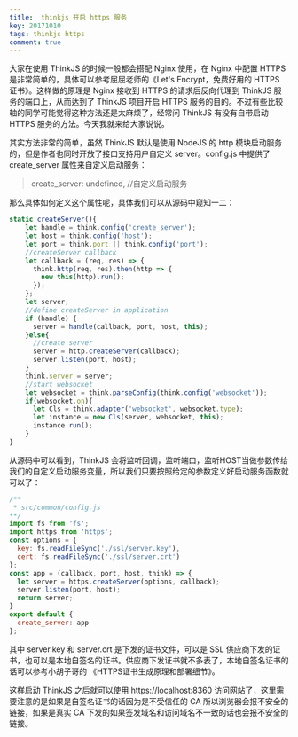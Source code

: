```yaml
---
title:  thinkjs 开启 https 服务
key: 20171010
tags: thinkjs https
comment: true
---
```


大家在使用 ThinkJS 的时候一般都会搭配 Nginx 使用，在 Nginx 中配置 HTTPS 是非常简单的，具体可以参考屈屈老师的《Let's Encrypt，免费好用的 HTTPS 证书》。这样做的原理是 Nginx 接收到 HTTPS 的请求后反向代理到 ThinkJS 服务的端口上，从而达到了 ThinkJS 项目开启 HTTPS 服务的目的。不过有些比较轴的同学可能觉得这种方法还是太麻烦了，经常问 ThinkJS 有没有自带启动 HTTPS 服务的方法。今天我就来给大家说说。

其实方法非常的简单，虽然 ThinkJS 默认是使用 NodeJS 的 http 模块启动服务的，但是作者也同时开放了接口支持用户自定义 server。config.js 中提供了 create_server 属性来自定义启动服务：

> create_server: undefined, //自定义启动服务

那么具体如何定义这个属性呢，具体我们可以从源码中窥知一二：

```js
static createServer(){
    let handle = think.config('create_server');
    let host = think.config('host');
    let port = think.port || think.config('port'); 
    //createServer callback
    let callback = (req, res) => {
      think.http(req, res).then(http => {
        new this(http).run();
      });
    };
    let server;
    //define createServer in application
    if (handle) {
      server = handle(callback, port, host, this);
    }else{
      //create server
      server = http.createServer(callback);
      server.listen(port, host);
    }
    think.server = server;
    //start websocket
    let websocket = think.parseConfig(think.config('websocket'));
    if(websocket.on){
      let Cls = think.adapter('websocket', websocket.type);
      let instance = new Cls(server, websocket, this);
      instance.run();
    }
}
```

从源码中可以看到，ThinkJS 会将监听回调，监听端口，监听HOST当做参数传给我们的自定义启动服务变量，所以我们只要按照给定的参数定义好启动服务函数就可以了：

```js
/**
 * src/common/config.js 
**/
import fs from 'fs';
import https from 'https';
const options = {
  key: fs.readFileSync('./ssl/server.key'),
  cert: fs.readFileSync('./ssl/server.crt')
};
const app = (callback, port, host, think) => {
  let server = https.createServer(options, callback);
  server.listen(port, host);
  return server;
}
export default {
  create_server: app
};
```

其中 server.key 和 server.crt 是下发的证书文件，可以是 SSL 供应商下发的证书，也可以是本地自签名的证书。供应商下发证书就不多表了，本地自签名证书的话可以参考小胡子哥的 《HTTPS证书生成原理和部署细节》。

这样启动 ThinkJS 之后就可以使用 https://localhost:8360 访问网站了，这里需要注意的是如果是自签名证书的话因为是不受信任的 CA 所以浏览器会报不安全的链接，如果是真实 CA 下发的如果签发域名和访问域名不一致的话也会报不安全的链接。